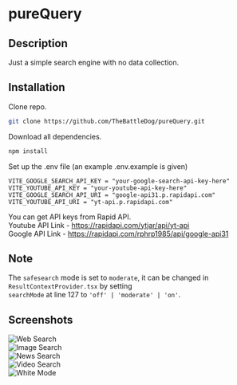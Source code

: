 # pureQuery

## Description
Just a simple search engine with no data collection.

## Installation
Clone repo.
```sh
git clone https://github.com/TheBattleDog/pureQuery.git
```
Download all dependencies.
```sh
npm install
```
Set up the .env file (an example .env.example is given)
```
VITE_GOOGLE_SEARCH_API_KEY = "your-google-search-api-key-here"
VITE_YOUTUBE_API_KEY = "your-youtube-api-key-here"
VITE_GOOGLE_SEARCH_API_URI = "google-api31.p.rapidapi.com"
VITE_YOUTUBE_API_URI = "yt-api.p.rapidapi.com"
```
You can get API keys from Rapid API. <br />
Youtube API Link - https://rapidapi.com/ytjar/api/yt-api <br />
Google API Link - https://rapidapi.com/rphrp1985/api/google-api31 <br />

## Note

The ```safesearch``` mode is set to ```moderate```, it can be changed in ```ResultContextProvider.tsx``` by setting <br />
```searchMode``` at line 127 to ```'off' | 'moderate' | 'on'```.

## Screenshots
![Web Search](./Screenshots/WebSearchPanel.png?raw=true "Web Search")<br />
![Image Search](./Screenshots/ImagesPanel.png?raw=true "Image Search")<br />
![News Search](./Screenshots/newsPanel.png?raw=true "News Search")<br />
![Video Search](./Screenshots/videoPanel.png?raw=true "Video Search")<br />
![White Mode](./Screenshots/whiteMode.png?raw=true "White Mode News Search")<br />
